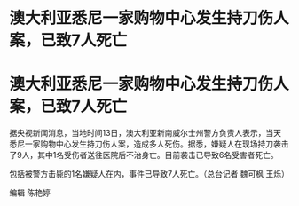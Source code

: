 # 澳大利亚悉尼一家购物中心发生持刀伤人案，已致7人死亡

# 澳大利亚悉尼一家购物中心发生持刀伤人案，已致7人死亡

据央视新闻消息，当地时间13日，澳大利亚新南威尔士州警方负责人表示，当天悉尼一家购物中心发生持刀伤人案，造成多人死伤。据悉，嫌疑人在现场持刀袭击了9人，其中1名受伤者送往医院后不治身亡。目前袭击已导致6名受害者死亡。

包括被警方击毙的1名嫌疑人在内，事件已导致7人死亡。（总台记者 魏可枫 王烁）

编辑 陈艳婷

